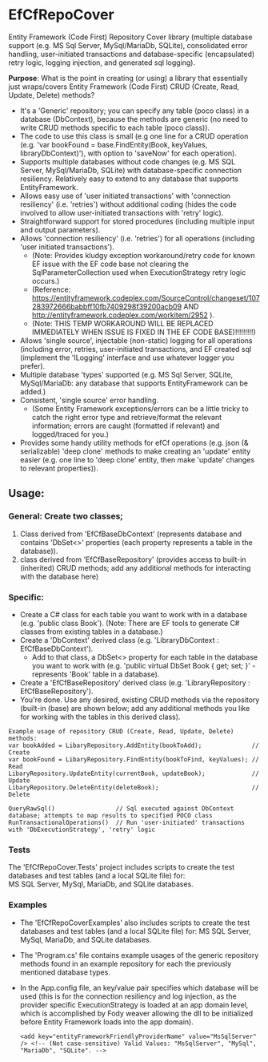 # EfCfRepoCover
Entity Framework (Code First) Repository Cover library (multiple database support (e.g. MS Sql Server, MySql/MariaDb, SQLite), consolidated error handling, user-initiated transactions and database-specific (encapsulated) retry logic, logging injection, and generated sql logging).

**Purpose**: 
    What is the point in creating (or using) a library that essentially just wraps/covers Entity Framework (Code First) CRUD (Create, Read, Update, Delete) methods?

- It's a 'Generic' repository; you can specify any table (poco class) in a database (DbContext), because the methods are generic (no need to write CRUD methods specific to each table (poco class)).
- The code to use this class is small (e.g one line for a CRUD operation (e.g. 'var bookFound = base.FindEntity(Book, keyValues, libraryDbContext)'), with option to 'saveNow' for each operation).
- Supports multiple databases without code changes (e.g. MS SQL Server, MySql/MariaDb, SQLite) with database-specific connection resiliency. Relatively easy to extend to any database that supports EntityFramework.
- Allows easy use of 'user initiated transactions' with 'connection resiliency' (i.e. 'retries') without additional coding (hides the code involved to allow user-initiated transactions with 'retry' logic).
- Straightforward support for stored procedures (including multiple input and output parameters).
- Allows 'connection resiliency' (i.e. 'retries') for all operations (including 'user initiated transactions').	
	- (Note: Provides kludgy exception workaround/retry code for known EF issue with the EF code base not clearing the SqlParameterCollection used when ExecutionStrategy retry logic occurs.)
	- (Reference: https://entityframework.codeplex.com/SourceControl/changeset/107283972666babbff10fb7409298f39200acb09 AND http://entityframework.codeplex.com/workitem/2952 ).
	- (Note: THIS TEMP WORKAROUND WILL BE REPLACED IMMEDIATELY WHEN ISSUE IS FIXED IN THE EF CODE BASE)!!!!!!!!!)
- Allows 'single source', injectable (non-static) logging for all operations (including error, retries, user-initiated transactions, and EF created sql (implement the 'ILogging' interface and use whatever logger you prefer).
- Multiple database 'types' supported (e.g. MS Sql Server, SQLite, MySql/MariaDb: any database that supports EntityFramework can be added.)
- Consistent, 'single source' error handling.
	- (Some Entity Framework exceptions/errors can be a little tricky to catch the right error type and retrieve/format the relevant information; errors are caught (formatted if relevant) and logged/traced for you.)
- Provides some handy utility methods for efCf operations (e.g. json (& serializable) 'deep clone' methods to make creating an 'update' entity easier (e.g. one line to 'deep clone' entity, then make 'update' changes to relevant properties)).

## Usage:

### General: Create two classes;
1. Class derived from 'EfCfBaseDbContext' (represents database and contains 'DbSet<>' properties (each property represents a table in the database)).
2. class derived from 'EfCfBaseRepository' (provides access to built-in (inherited) CRUD methods; add any additional methods for interacting with the database here)
      
### Specific:
- Create a C# class for each table you want to work with in a database (e.g. 'public class Book'). (Note: There are EF tools to generate C# classes from existing tables in a database.)
- Create a 'DbContext' derived class (e.g. 'LibraryDbContext : EfCfBaseDbContext').
	- Add to that class, a DbSet<> property for each table in the database you want to work with (e.g. 'public virtual DbSet<Book> Book { get; set; }' - represents 'Book' table in a database).
- Create a 'EfCfBaseRepository' derived class (e.g. 'LibraryRepository : EfCfBaseRepository').
- You're done. Use any desired, existing CRUD methods via the repository (built-in (base) are shown below; add any additional methods you like for working with the tables in this derived class). 
    
```
Example usage of repository CRUD (Create, Read, Update, Delete) methods:
var bookAdded = LibaryRepository.AddEntity(bookToAdd);              // Create
var bookFound = LibaryRepository.FindEntity(bookToFind, keyValues); // Read
LibaryRepository.UpdateEntity(currentBook, updateBook);             // Update
LibaryRepository.DeleteEntity(deleteBook);                          // Delete

QueryRawSql()                 // Sql executed against DbContext database; attempts to map results to specified POCO class
RunTransactionalOperations()  // Run 'user-initiated' transactions with 'DbExecutionStrategy', 'retry' logic
```

### Tests
The 'EfCfRepoCover.Tests' project includes scripts to create the test databases and test tables (and a local SQLite file) for:   
MS SQL Server, MySql, MariaDb, and SQLite databases.

### Examples
- The 'EfCfRepoCoverExamples' also includes scripts to create the test databases and test tables (and a local SQLite file) for:
MS SQL Server, MySql, MariaDb, and SQLite databases.   
- The 'Program.cs' file contains example usages of the generic repository methods found in an example repository for each the previously mentioned database types.   
- In the App.config file, an <appSettings> key/value pair specifies which database will be used (this is for the connection resiliency and log injection, as the provider specific ExecutionStrategy is loaded at an app domain level, which is accomplished by Fody weaver allowing the dll to be initialized before Entity Framework loads into the app domain).

	```
	<add key="entityFrameworkFriendlyProviderName" value="MsSqlServer" /> <!-- (Not case-sensitive) Valid Values: "MsSqlServer", "MySql", "MariaDb", "SQLite". -->
	```